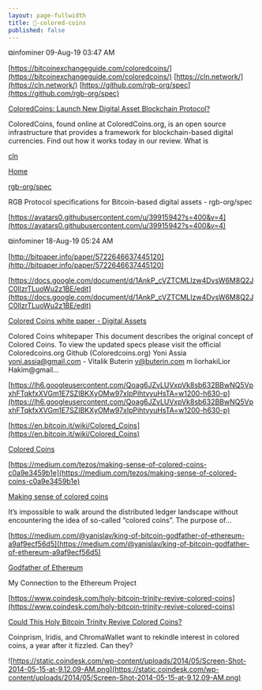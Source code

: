 ```yaml
---
layout: page-fullwidth
title: 🔩-colored-coins
published: false
---
```


⧉infominer 09-Aug-19 03:47 AM

[https://bitcoinexchangeguide.com/coloredcoins/](https://bitcoinexchangeguide.com/coloredcoins/) [https://cln.network/](https://cln.network/) [https://github.com/rgb-org/spec](https://github.com/rgb-org/spec)

[ColoredCoins: Launch New Digital Asset Blockchain Protocol?](https://bitcoinexchangeguide.com/coloredcoins/)

ColoredCoins, found online at ColoredCoins.org, is an open source infrastructure that provides a framework for blockchain-based digital currencies. Find out how it works today in our review. What is

[cln](https://cln.network/author/cln/)

[Home](https://cln.network/)

[rgb-org/spec](https://github.com/rgb-org/spec)

RGB Protocol specifications for Bitcoin-based digital assets - rgb-org/spec

[https://avatars0.githubusercontent.com/u/39915942?s=400&v=4](https://avatars0.githubusercontent.com/u/39915942?s=400&v=4)

⧉infominer 18-Aug-19 05:24 AM

[http://bitpaper.info/paper/5722646637445120](http://bitpaper.info/paper/5722646637445120)

[https://docs.google.com/document/d/1AnkP_cVZTCMLIzw4DvsW6M8Q2JC0lIzrTLuoWu2z1BE/edit](https://docs.google.com/document/d/1AnkP_cVZTCMLIzw4DvsW6M8Q2JC0lIzrTLuoWu2z1BE/edit)

[Colored Coins white paper - Digital Assets](https://docs.google.com/document/d/1AnkP_cVZTCMLIzw4DvsW6M8Q2JC0lIzrTLuoWu2z1BE/edit)

Colored Coins whitepaper This document describes the original concept of Colored Coins. To view the updated specs please visit the official Coloredcoins.org Github (Coloredcoins.org) Yoni Assia yoni.assia@gmail.com - Vitalik Buterin v@buterin.com m liorhakiLior Hakim@gmail...

[https://lh6.googleusercontent.com/Qoag6JZvLUVxpVk8sb632BBwNQ5VpxhFTqkfxXVGm1E7SZIBKXyOMw97xIpPihtvyuHsTA=w1200-h630-p](https://lh6.googleusercontent.com/Qoag6JZvLUVxpVk8sb632BBwNQ5VpxhFTqkfxXVGm1E7SZIBKXyOMw97xIpPihtvyuHsTA=w1200-h630-p)

[https://en.bitcoin.it/wiki/Colored_Coins](https://en.bitcoin.it/wiki/Colored_Coins)

[Colored Coins](https://en.bitcoin.it/wiki/Colored_Coins)

[https://medium.com/tezos/making-sense-of-colored-coins-c0a9e3459b1e](https://medium.com/tezos/making-sense-of-colored-coins-c0a9e3459b1e)

[Making sense of colored coins](https://medium.com/tezos/making-sense-of-colored-coins-c0a9e3459b1e)

It’s impossible to walk around the distributed ledger landscape without encountering the idea of so-called “colored coins”. The purpose of…

[https://medium.com/@yanislav/king-of-bitcoin-godfather-of-ethereum-a9af9ecf56d5](https://medium.com/@yanislav/king-of-bitcoin-godfather-of-ethereum-a9af9ecf56d5)

[Godfather of Ethereum](https://medium.com/@yanislav/king-of-bitcoin-godfather-of-ethereum-a9af9ecf56d5)

My Connection to the Ethereum Project

[https://www.coindesk.com/holy-bitcoin-trinity-revive-colored-coins](https://www.coindesk.com/holy-bitcoin-trinity-revive-colored-coins)

[Could This Holy Bitcoin Trinity Revive Colored Coins?](https://www.coindesk.com/holy-bitcoin-trinity-revive-colored-coins)

Coinprism, Iridis, and ChromaWallet want to rekindle interest in colored coins, a year after it fizzled. Can they?

![https://static.coindesk.com/wp-content/uploads/2014/05/Screen-Shot-2014-05-15-at-9.12.09-AM.png](https://static.coindesk.com/wp-content/uploads/2014/05/Screen-Shot-2014-05-15-at-9.12.09-AM.png)